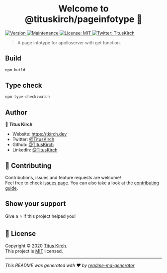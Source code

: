<h1 align="center">Welcome to @tituskirch/pageinfotype 👋</h1>
<p>
  <a href="https://www.npmjs.com/package/@tituskirch/pageinfotype" target="_blank">
    <img alt="Version" src="https://img.shields.io/npm/v/@tituskirch/pageinfotype.svg">
  </a>
  <a href="https://github.com/tkirchDev/pageinfotype/graphs/commit-activity" target="_blank">
    <img alt="Maintenance" src="https://img.shields.io/badge/Maintained%3F-yes-green.svg" />
  </a>
  <a href="https://github.com/tkirchDev/pageinfotype/blob/master/LICENSE" target="_blank">
    <img alt="License: MIT" src="https://img.shields.io/github/license/tkirchDev/pageinfotype" />
  </a>
  <a href="https://twitter.com/TitusKirch" target="_blank">
    <img alt="Twitter: TitusKirch" src="https://img.shields.io/twitter/follow/TitusKirch.svg?style=social" />
  </a>
</p>

> A page infotype for apolloserver with get function.

## Build

```sh
npm build
```

## Type check

```sh
npm type-check:watch
```

## Author

👤 **Titus Kirch**

- Website: https://tkirch.dev
- Twitter: [@TitusKirch](https://twitter.com/TitusKirch)
- Github: [@TitusKirch](https://github.com/TitusKirch)
- LinkedIn: [@TitusKirch](https://linkedin.com/in/TitusKirch)

## 🤝 Contributing

Contributions, issues and feature requests are welcome!<br />Feel free to check [issues page](https://github.com/tkirchDev/pageinfotype/issues). You can also take a look at the [contributing guide](https://github.com/tkirchDev/pageinfotype/blob/master/CONTRIBUTING.md).

## Show your support

Give a ⭐️ if this project helped you!

## 📝 License

Copyright © 2020 [Titus Kirch](https://github.com/tkirchDev).<br />
This project is [MIT](https://github.com/tkirchDev/pageinfotype/blob/master/LICENSE) licensed.

---

_This README was generated with ❤️ by [readme-md-generator](https://github.com/kefranabg/readme-md-generator)_
